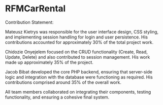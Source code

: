 # RFMCarRental

Contribution Statement:

Mateusz Kietrys was responsible for the user interface design, CSS styling, and implementing session handling for login and user persistence. His contributions accounted for approximately 30% of the total project work.

Chidozie Onyejelem focused on the CRUD functionality (Create, Read, Update, Delete) and also contributed to session management. His work made up approximately 35% of the project.

Jacob Bibat developed the core PHP backend, ensuring that server-side logic and integration with the database were functioning as required. His contributions comprised around 35% of the overall work.

All team members collaborated on integrating their components, testing functionality, and ensuring a cohesive final system.

